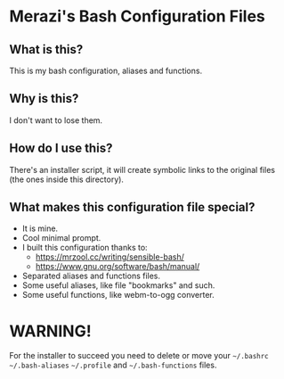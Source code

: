 # Merazi's Bash Configuration Files

## What is this?
This is my bash configuration, aliases and functions.

## Why is this?
I don't want to lose them.

## How do I use this?
There's an installer script, it will create symbolic links to the original
files (the ones inside this directory).

## What makes this configuration file special?
- It is mine.
- Cool minimal prompt.
- I built this configuration thanks to:
  + https://mrzool.cc/writing/sensible-bash/
  + https://www.gnu.org/software/bash/manual/
- Separated aliases and functions files.
- Some useful aliases, like file "bookmarks" and such.
- Some useful functions, like webm-to-ogg converter.

# WARNING!

For the installer to succeed you need to delete or move your `~/.bashrc`
`~/.bash-aliases` `~/.profile` and `~/.bash-functions` files.
